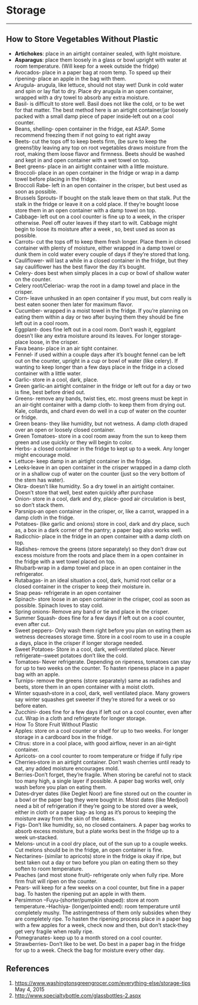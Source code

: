# Storage
---
## How to Store Vegetables Without Plastic
- **Artichokes**: place in an airtight container sealed, with light moisture.
- **Asparagus**: place them loosely in a glass or bowl upright with water at room temperature. (Will keep for a week outside the fridge)
- Avocados‐ place in a paper bag at room temp. To speed up their ripening‐ place an apple in the bag with them.
- Arugula‐ arugula, like lettuce, should not stay wet! Dunk in cold water and spin or lay flat to dry. Place dry arugula in an open container, wrapped with a dry towel to absorb any extra moisture.
- Basil‐ is difficult to store well. Basil does not like the cold, or to be wet for that matter. The best method here is an airtight container/jar loosely packed with a small damp piece of paper inside‐left out on a cool counter.
- Beans, shelling‐ open container in the fridge, eat ASAP. Some recommend freezing them if not going to eat right away
- Beets‐ cut the tops off to keep beets firm, (be sure to keep the greens!)by leaving any top on root vegetables draws moisture from the root, making them loose flavor and firmness. Beets should be washed and kept in and open container with a wet towel on top.
- Beet greens‐ place in an airtight container with a little moisture.
- Broccoli‐ place in an open container in the fridge or wrap in a damp towel before placing in the fridge.
- Broccoli Rabe‐ left in an open container in the crisper, but best used as soon as possible.
- Brussels Sprouts‐ If bought on the stalk leave them on that stalk. Put the stalk in the fridge or leave it on a cold place. If they’re bought loose store them in an open container with a damp towel on top.
- Cabbage‐ left out on a cool counter is fine up to a week, in the crisper otherwise. Peel off outer leaves if they start to wilt. Cabbage might begin to loose its moisture after a week , so, best used as soon as possible.
- Carrots‐ cut the tops off to keep them fresh longer. Place them in closed container with plenty of moisture, either wrapped in a damp towel or dunk them in cold water every couple of days if they’re stored that long.
- Cauliflower‐ will last a while in a closed container in the fridge, but they say cauliflower has the best flavor the day it’s bought.
- Celery‐ does best when simply places in a cup or bowl of shallow water on the counter.
- Celery root/Celeriac‐ wrap the root in a damp towel and place in the crisper.
- Corn‐ leave unhusked in an open container if you must, but corn really is best eaten sooner then later for maximum flavor.
- Cucumber‐ wrapped in a moist towel in the fridge. If you’re planning on eating them within a day or two after buying them they should be fine left out in a cool room.
- Eggplant‐ does fine left out in a cool room. Don’t wash it, eggplant doesn’t like any extra moisture around its leaves. For longer storage‐ place loose, in the crisper.
- Fava beans‐ place in an air tight container.
- Fennel‐ if used within a couple days after it’s bought fennel can be left out on the counter, upright in a cup or bowl of water (like celery). If wanting to keep longer than a few days place in the fridge in a closed container with a little water.
- Garlic‐ store in a cool, dark, place.
- Green garlic‐an airtight container in the fridge or left out for a day or two is fine, best before dried out.
- Greens‐ remove any bands, twist ties, etc. most greens must be kept in an air‐tight container with a damp cloth‐ to keep them from drying out. Kale, collards, and chard even do well in a cup of water on the counter or fridge.
- Green beans‐ they like humidity, but not wetness. A damp cloth draped over an open or loosely closed container.
- Green Tomatoes‐ store in a cool room away from the sun to keep them green and use quickly or they will begin to color.
- Herbs- a closed container in the fridge to kept up to a week. Any longer might encourage mold.
- Lettuce‐ keep damp in an airtight container in the fridge.
- Leeks‐leave in an open container in the crisper wrapped in a damp cloth or in a shallow cup of water on the counter (just so the very bottom of the stem has water).
- Okra‐ doesn’t like humidity. So a dry towel in an airtight container. Doesn’t store that well, best eaten quickly after purchase
- Onion‐ store in a cool, dark and dry, place‐ good air circulation is best, so don’t stack them.
- Parsnips‐an open container in the crisper, or, like a carrot, wrapped in a damp cloth in the fridge.
- Potatoes‐ (like garlic and onions) store in cool, dark and dry place, such as, a box in a dark corner of the pantry; a paper bag also works well.
- Radicchio‐ place in the fridge in an open container with a damp cloth on top.
- Radishes‐ remove the greens (store separately) so they don’t draw out excess moisture from the roots and place them in a open container in the fridge with a wet towel placed on top.
- Rhubarb‐wrap in a damp towel and place in an open container in the refrigerator.
- Rutabagas‐ in an ideal situation a cool, dark, humid root cellar or a closed container in the crisper to keep their moisture in.
- Snap peas‐ refrigerate in an open container
- Spinach‐ store loose in an open container in the crisper, cool as soon as possible. Spinach loves to stay cold.
- Spring onions‐ Remove any band or tie and place in the crisper.
- Summer Squash‐ does fine for a few days if left out on a cool counter, even after cut.
- Sweet peppers‐ Only wash them right before you plan on eating them as wetness decreases storage time. Store in a cool room to use in a couple a days, place in the crisper if longer storage needed.
- Sweet Potatoes‐ Store in a cool, dark, well‐ventilated place. Never refrigerate‐‐sweet potatoes don’t like the cold.
- Tomatoes‐ Never refrigerate. Depending on ripeness, tomatoes can stay for up to two weeks on the counter. To hasten ripeness place in a paper bag with an apple.
- Turnips‐ remove the greens (store separately) same as radishes and beets, store them in an open container with a moist cloth.
- Winter squash‐store in a cool, dark, well ventilated place. Many growers say winter squashes get sweeter if they’re stored for a week or so before eaten.
- Zucchini‐ does fine for a few days if left out on a cool counter, even after cut. Wrap in a cloth and refrigerate for longer storage.
- How To Store Fruit Without Plastic
- Apples: store on a cool counter or shelf for up to two weeks. For longer storage in a cardboard box in the fridge.
- Citrus: store in a cool place, with good airflow, never in an air‐tight container.
- Apricots‐ on a cool counter to room temperature or fridge if fully ripe
- Cherries‐store in an airtight container. Don’t wash cherries until ready to eat, any added moisture encourages mold.
- Berries-Don’t forget, they’re fragile. When storing be careful not to stack too many high, a single layer if possible. A paper bag works well, only wash before you plan on eating them.
- Dates‐dryer dates (like Deglet Noor) are fine stored out on the counter in a bowl or the paper bag they were bought in. Moist dates (like Medjool) need a bit of refrigeration if they’re going to be stored over a week, either in cloth or a paper bag‐ as long as it’s porous to keeping the moisture away from the skin of the dates.
- Figs‐ Don’t like humidity, so, no closed containers. A paper bag works to absorb excess moisture, but a plate works best in the fridge up to a week un‐stacked.
- Melons‐ uncut in a cool dry place, out of the sun up to a couple weeks. Cut melons should be in the fridge, an open container is fine.
- Nectarines‐ (similar to apricots) store in the fridge is okay if ripe, but best taken out a day or two before you plan on eating them so they soften to room temperature.
- Peaches (and most stone fruit)‐ refrigerate only when fully ripe. More firm fruit will ripen on the counter.
- Pears‐ will keep for a few weeks on a cool counter, but fine in a paper bag. To hasten the ripening put an apple in with them.
- Persimmon –Fuyu‐(shorter/pumpkin shaped): store at room temperature.–Hachiya‐ (longer/pointed end): room temperature until completely mushy. The astringentness of them only subsides when they are completely ripe. To hasten the ripening process place in a paper bag with a few apples for a week, check now and then, but don’t stack‐they get very fragile when really ripe.
- Pomegranates‐ keep up to a month stored on a cool counter.
- Strawberries‐ Don’t like to be wet. Do best in a paper bag in the fridge for up to a week. Check the bag for moisture every other day.

## References
1. https://www.washingtonsgreengrocer.com/everything-else/storage-tips May 4, 2015
2. http://www.specialtybottle.com/glassbottles-2.aspx